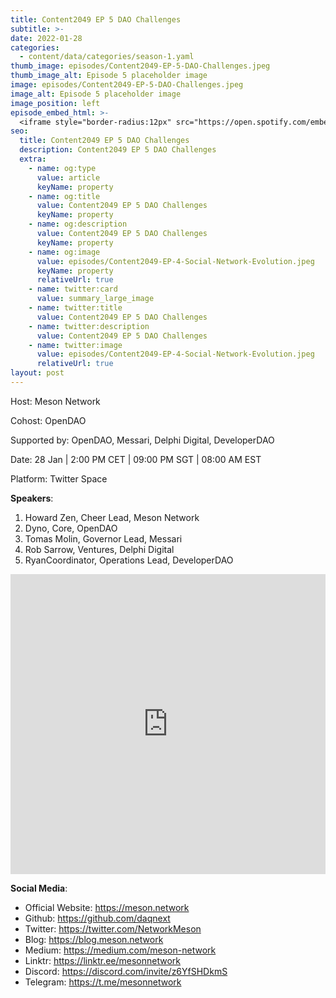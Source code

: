 ```yaml
---
title: Content2049 EP 5 DAO Challenges
subtitle: >-
date: 2022-01-28
categories:
  - content/data/categories/season-1.yaml
thumb_image: episodes/Content2049-EP-5-DAO-Challenges.jpeg
thumb_image_alt: Episode 5 placeholder image
image: episodes/Content2049-EP-5-DAO-Challenges.jpeg
image_alt: Episode 5 placeholder image
image_position: left
episode_embed_html: >-
  <iframe style="border-radius:12px" src="https://open.spotify.com/embed/episode/3kM5QNVaMMdrh0LBmala32?utm_source=generator" width="100%" height="152" frameBorder="0" allowfullscreen="" allow="autoplay; clipboard-write; encrypted-media; fullscreen; picture-in-picture"></iframe>
seo:
  title: Content2049 EP 5 DAO Challenges
  description: Content2049 EP 5 DAO Challenges
  extra:
    - name: og:type
      value: article
      keyName: property
    - name: og:title
      value: Content2049 EP 5 DAO Challenges
      keyName: property
    - name: og:description
      value: Content2049 EP 5 DAO Challenges
      keyName: property
    - name: og:image
      value: episodes/Content2049-EP-4-Social-Network-Evolution.jpeg
      keyName: property
      relativeUrl: true
    - name: twitter:card
      value: summary_large_image
    - name: twitter:title
      value: Content2049 EP 5 DAO Challenges
    - name: twitter:description
      value: Content2049 EP 5 DAO Challenges
    - name: twitter:image
      value: episodes/Content2049-EP-4-Social-Network-Evolution.jpeg
      relativeUrl: true
layout: post
---
```


Host: Meson Network

Cohost: OpenDAO

Supported by: OpenDAO, Messari, Delphi Digital, DeveloperDAO

Date: 28 Jan | 2:00 PM CET | 09:00 PM SGT | 08:00 AM EST

Platform: Twitter Space

**Speakers**:

1. Howard Zen, Cheer Lead, Meson Network
2. Dyno, Core, OpenDAO
3. Tomas Molin, Governor Lead, Messari
4. Rob Sarrow, Ventures, Delphi Digital
5. RyanCoordinator, Operations Lead, DeveloperDAO

<iframe width="100%" height="480" src="https://www.youtube.com/embed/s7usdxuJA-c" title="YouTube video player" frameborder="0" allow="accelerometer; autoplay; clipboard-write; encrypted-media; gyroscope; picture-in-picture" allowfullscreen></iframe>

**Social Media**:

- Official Website: https://meson.network
- Github: https://github.com/daqnext
- Twitter: https://twitter.com/NetworkMeson
- Blog: https://blog.meson.network
- Medium: https://medium.com/meson-network
- Linktr: https://linktr.ee/mesonnetwork
- Discord: https://discord.com/invite/z6YfSHDkmS
- Telegram: https://t.me/mesonnetwork